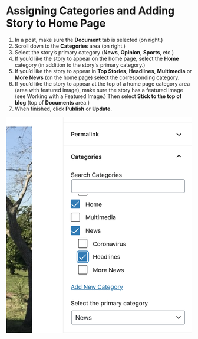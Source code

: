 # Assigning Categories and Adding Story to Home Page

1. In a post, make sure the **Document** tab is selected \(on right.\)
2. Scroll down to the **Categories** area \(on right.\)
3. Select the story’s primary category \(**News**, **Opinion**, **Sports**, etc.\) 
4. If you’d like the story to appear on the home page, select the **Home** category \(in addition to the story's primary category.\)
5. If you’d like the story to appear in **Top Stories**, **Headlines**, **Multimedia** or **More News** \(on the home page\) select the corresponding category.
6. If you’d like the story to appear at the top of a home page category area \(area with featured image\), make sure the story has a featured image \(see Working with a Featured Image.\) Then select **Stick to the top of blog** \(top of **Documents** area.\)
7. When finished, click **Publish** or **Update**.

![](../.gitbook/assets/categories.png)

